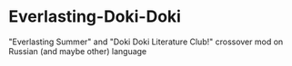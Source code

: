 # Everlasting-Doki-Doki
"Everlasting Summer" and "Doki Doki Literature Club!" crossover mod on Russian (and maybe other) language
